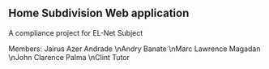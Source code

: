 ## Home Subdivision Web application

A compliance project for EL-Net Subject

Members: Jairus Azer Andrade
        \nAndry  Banate
        \nMarc Lawrence Magadan
        \nJohn Clarence Palma
        \nClint Tutor
